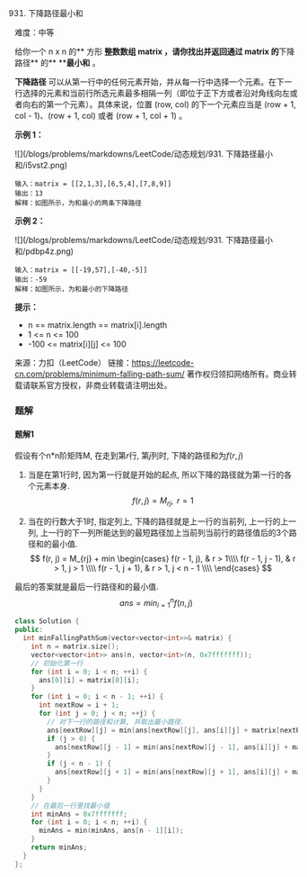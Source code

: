 931. 下降路径最小和

难度：中等

给你一个 n x n 的** 方形 **整数数组 matrix ，请你找出并返回通过 matrix 的**下降路径**<em> </em>的** ****最小和** 。

**下降路径** 可以从第一行中的任何元素开始，并从每一行中选择一个元素。在下一行选择的元素和当前行所选元素最多相隔一列（即位于正下方或者沿对角线向左或者向右的第一个元素）。具体来说，位置 (row, col) 的下一个元素应当是 (row + 1, col - 1)、(row + 1, col) 或者 (row + 1, col + 1) 。



**示例 1：**

![](/blogs/problems/markdowns/LeetCode/动态规划/931. 下降路径最小和/i5vst2.png)

```
输入：matrix = [[2,1,3],[6,5,4],[7,8,9]]
输出：13
解释：如图所示，为和最小的两条下降路径
```


**示例 2：**

![](/blogs/problems/markdowns/LeetCode/动态规划/931. 下降路径最小和/pdbp4z.png)

```
输入：matrix = [[-19,57],[-40,-5]]
输出：-59
解释：如图所示，为和最小的下降路径
```


**提示：**

- n == matrix.length == matrix[i].length
- 1 <= n <= 100
- -100 <= matrix[i][j] <= 100


来源：力扣（LeetCode）
链接：https://leetcode-cn.com/problems/minimum-falling-path-sum/
著作权归领扣网络所有。商业转载请联系官方授权，非商业转载请注明出处。


### 题解

#### 题解1

假设有个n*n阶矩阵M, 在走到第$r$行, 第$j$列时, 下降的路径和为$f(r, j)$

1. 当是在第1行时, 因为第一行就是开始的起点, 所以下降的路径就为第一行的各个元素本身.
$$
f(r, j) = M_{rj}, \text{ $r = 1$ }
$$

2. 当在的行数大于1时, 指定列上, 下降的路径就是上一行的当前列, 上一行的上一列, 上一行的下一列所能达到的最短路径加上当前列当前行的路径值后的3个路径和的最小值.
$$
f(r, j) = M_{rj} + min \begin{cases}
  f(r - 1, j), & r > 1\\\\
  f(r - 1, j - 1), & r > 1, j > 1 \\\\
  f(r - 1, j + 1), & r > 1, j < n - 1 \\\\
\end{cases}
$$

最后的答案就是最后一行路径和的最小值.
$$ans = min_{i = 1}^{n}f(n, j)$$

```cpp
class Solution {
public:
  int minFallingPathSum(vector<vector<int>>& matrix) {
    int n = matrix.size();
    vector<vector<int>> ans(n, vector<int>(n, 0x7fffffff));
    // 初始化第一行
    for (int i = 0; i < n; ++i) {
      ans[0][i] = matrix[0][i];
    }
    for (int i = 0; i < n - 1; ++i) {
      int nextRow = i + 1;
      for (int j = 0; j < n; ++j) {
        // 对下一行的路径和计算, 并取出最小路径.
        ans[nextRow][j] = min(ans[nextRow][j], ans[i][j] + matrix[nextRow][j]);
        if (j > 0) {
          ans[nextRow][j - 1] = min(ans[nextRow][j - 1], ans[i][j] + matrix[nextRow][j - 1]);
        }
        if (j < n - 1) {
          ans[nextRow][j + 1] = min(ans[nextRow][j + 1], ans[i][j] + matrix[nextRow][j + 1]);
        }
      }
    }
    // 在最后一行里找最小值
    int minAns = 0x7fffffff;
    for (int i = 0; i < n; ++i) {
      minAns = min(minAns, ans[n - 1][i]);
    }
    return minAns;
  }
};
```
